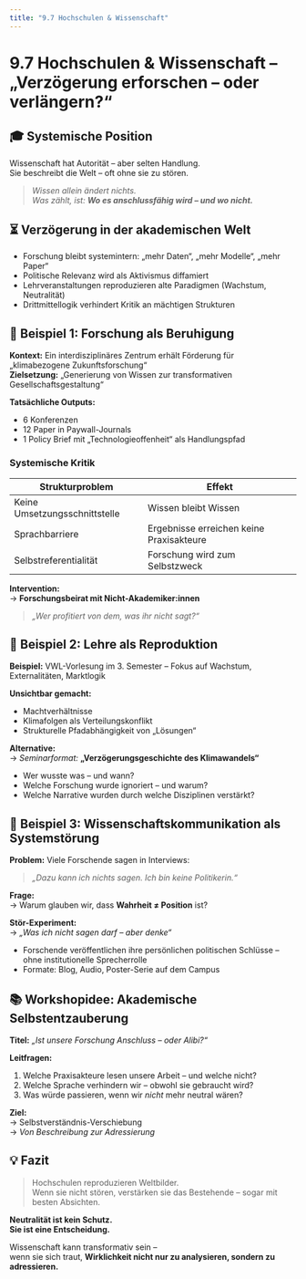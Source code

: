 ```yaml
---
title: "9.7 Hochschulen & Wissenschaft"
---
```


# 9.7 Hochschulen & Wissenschaft – „Verzögerung erforschen – oder verlängern?“

## 🎓 Systemische Position

Wissenschaft hat Autorität – aber selten Handlung.\
Sie beschreibt die Welt – oft ohne sie zu stören.

> _Wissen allein ändert nichts._\
> _Was zählt, ist:_ **_Wo es anschlussfähig wird – und wo nicht._**

## ⏳ Verzögerung in der akademischen Welt

- Forschung bleibt systemintern: „mehr Daten“, „mehr Modelle“, „mehr Paper“
- Politische Relevanz wird als Aktivismus diffamiert
- Lehrveranstaltungen reproduzieren alte Paradigmen (Wachstum, Neutralität)
- Drittmittellogik verhindert Kritik an mächtigen Strukturen

## 🔧 Beispiel 1: Forschung als Beruhigung

**Kontext:** Ein interdisziplinäres Zentrum erhält Förderung für „klimabezogene Zukunftsforschung“\
**Zielsetzung:** „Generierung von Wissen zur transformativen Gesellschaftsgestaltung“

**Tatsächliche Outputs:**

- 6 Konferenzen
- 12 Paper in Paywall-Journals
- 1 Policy Brief mit „Technologieoffenheit“ als Handlungspfad

### Systemische Kritik

| Strukturproblem               | Effekt                                   |
| ----------------------------- | ---------------------------------------- |
| Keine Umsetzungsschnittstelle | Wissen bleibt Wissen                     |
| Sprachbarriere                | Ergebnisse erreichen keine Praxisakteure |
| Selbstreferentialität         | Forschung wird zum Selbstzweck           |

**Intervention:**\
→ **Forschungsbeirat mit Nicht-Akademiker:innen**

> _„Wer profitiert von dem, was ihr nicht sagt?“_

## 🔧 Beispiel 2: Lehre als Reproduktion

**Beispiel:** VWL-Vorlesung im 3. Semester – Fokus auf Wachstum, Externalitäten, Marktlogik

**Unsichtbar gemacht:**

- Machtverhältnisse
- Klimafolgen als Verteilungskonflikt
- Strukturelle Pfadabhängigkeit von „Lösungen“

**Alternative:**\
→ _Seminarformat:_ **„Verzögerungsgeschichte des Klimawandels“**

- Wer wusste was – und wann?
- Welche Forschung wurde ignoriert – und warum?
- Welche Narrative wurden durch welche Disziplinen verstärkt?

## 🔧 Beispiel 3: Wissenschaftskommunikation als Systemstörung

**Problem:** Viele Forschende sagen in Interviews:

> _„Dazu kann ich nichts sagen. Ich bin keine Politikerin.“_

**Frage:**\
→ Warum glauben wir, dass **Wahrheit ≠ Position** ist?

**Stör-Experiment:**\
→ _„Was ich nicht sagen darf – aber denke“_

- Forschende veröffentlichen ihre persönlichen politischen Schlüsse – ohne institutionelle Sprecherrolle
- Formate: Blog, Audio, Poster-Serie auf dem Campus

## 📚 Workshopidee: Akademische Selbstentzauberung

**Titel:** _„Ist unsere Forschung Anschluss – oder Alibi?“_

**Leitfragen:**

1. Welche Praxisakteure lesen unsere Arbeit – und welche nicht?
2. Welche Sprache verhindern wir – obwohl sie gebraucht wird?
3. Was würde passieren, wenn wir _nicht_ mehr neutral wären?

**Ziel:**\
→ Selbstverständnis-Verschiebung\
→ _Von Beschreibung zur Adressierung_

## 💡 Fazit

> Hochschulen reproduzieren Weltbilder.\
> Wenn sie nicht stören, verstärken sie das Bestehende – sogar mit besten Absichten.

**Neutralität ist kein Schutz.\
Sie ist eine Entscheidung.**

Wissenschaft kann transformativ sein –\
wenn sie sich traut, **Wirklichkeit nicht nur zu analysieren, sondern zu adressieren.**

<Footer />
